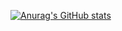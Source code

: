 [![Anurag's GitHub stats](https://github-readme-stats.vercel.app/api?username=asiftm)](https://github.com/asiftm/github-readme-stats)
